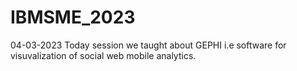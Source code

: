 # IBMSME_2023
04-03-2023 Today session we taught about GEPHI i.e software for visuvalization of social web mobile analytics.
